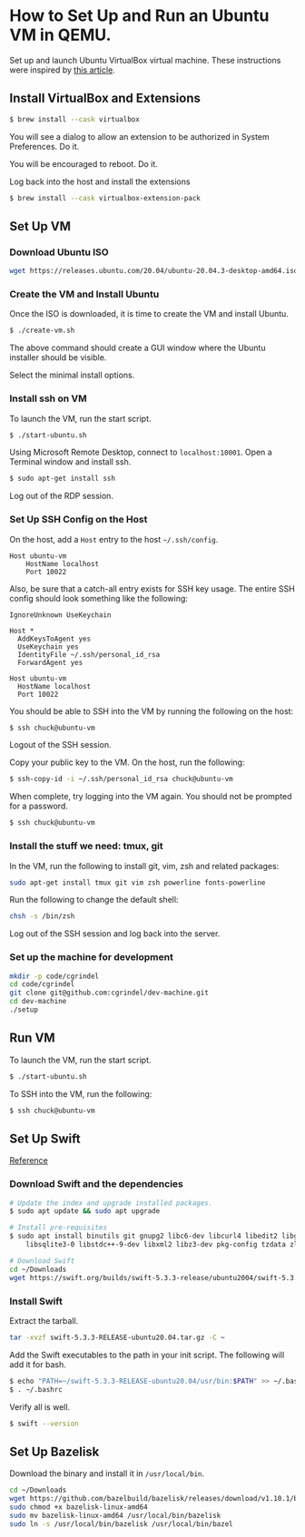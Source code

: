 # How to Set Up and Run an Ubuntu VM in QEMU.

Set up and launch Ubuntu VirtualBox virtual machine. These instructions were inspired by
[this article](https://www.andreafortuna.org/2019/10/24/how-to-create-a-virtualbox-vm-from-command-line/).

## Install VirtualBox and Extensions

```sh
$ brew install --cask virtualbox
```

You will see a dialog to allow an extension to be authorized in System Preferences. Do it. 

You will be encouraged to reboot. Do it.

Log back into the host and install the extensions

```sh
$ brew install --cask virtualbox-extension-pack
```

## Set Up VM

### Download Ubuntu ISO

```sh
wget https://releases.ubuntu.com/20.04/ubuntu-20.04.3-desktop-amd64.iso
```

### Create the VM and Install Ubuntu

Once the ISO is downloaded, it is time to create the VM and install Ubuntu.

```sh
$ ./create-vm.sh
```

The above command should create a GUI window where the Ubuntu installer should be visible.

Select the minimal install options.

### Install ssh on VM

To launch the VM, run the start script.

```sh
$ ./start-ubuntu.sh
```

Using Microsoft Remote Desktop, connect to `localhost:10001`. Open a Terminal window and install
ssh.

```sh
$ sudo apt-get install ssh
```

Log out of the RDP session.


### Set Up SSH Config on the Host

On the host, add a `Host` entry to the host `~/.ssh/config`.

```ssh-config
Host ubuntu-vm
    HostName localhost
    Port 10022
```

Also, be sure that a catch-all entry exists for SSH key usage. The entire SSH config should look
something like the following:

```ssh-config
IgnoreUnknown UseKeychain

Host *
  AddKeysToAgent yes
  UseKeychain yes
  IdentityFile ~/.ssh/personal_id_rsa
  ForwardAgent yes

Host ubuntu-vm
  HostName localhost
  Port 10022
```

You should be able to SSH into the VM by running the following on the host:

```sh
$ ssh chuck@ubuntu-vm
```

Logout of the SSH session.

Copy your public key to the VM. On the host, run the following:

```sh
$ ssh-copy-id -i ~/.ssh/personal_id_rsa chuck@ubuntu-vm
```

When complete, try logging into the VM again. You should not be prompted for a password.


```sh
$ ssh chuck@ubuntu-vm
```


### Install the stuff we need: tmux, git

In the VM, run the following to install git, vim, zsh and related packages:

```sh
sudo apt-get install tmux git vim zsh powerline fonts-powerline
```

Run the following to change the default shell:

```sh
chsh -s /bin/zsh
```

Log out of the SSH session and log back into the server.


### Set up the machine for development

```sh
mkdir -p code/cgrindel
cd code/cgrindel
git clone git@github.com:cgrindel/dev-machine.git
cd dev-machine
./setup
```


## Run VM

To launch the VM, run the start script.

```sh
$ ./start-ubuntu.sh
```

To SSH into the VM, run the following:

```sh
$ ssh chuck@ubuntu-vm
```

## Set Up Swift

[Reference](https://linuxconfig.org/how-to-install-swift-on-ubuntu-20-04)

### Download Swift and the dependencies

```sh
# Update the index and upgrade installed packages.
$ sudo apt update && sudo apt upgrade

# Install pre-requisites
$ sudo apt install binutils git gnupg2 libc6-dev libcurl4 libedit2 libgcc-9-dev libpython2.7 \
    libsqlite3-0 libstdc++-9-dev libxml2 libz3-dev pkg-config tzdata zlib1g-dev

# Download Swift
cd ~/Downloads
wget https://swift.org/builds/swift-5.3.3-release/ubuntu2004/swift-5.3.3-RELEASE/swift-5.3.3-RELEASE-ubuntu20.04.tar.gz

```

### Install Swift

Extract the tarball.

```sh
tar -xvzf swift-5.3.3-RELEASE-ubuntu20.04.tar.gz -C ~
```

Add the Swift executables to the path in your init script. The following will add it for bash.

```sh
$ echo "PATH=~/swift-5.3.3-RELEASE-ubuntu20.04/usr/bin:$PATH" >> ~/.bashrc
$ . ~/.bashrc
```

Verify all is well.

```sh
$ swift --version
```

## Set Up Bazelisk

Download the binary and install it in `/usr/local/bin`.

```sh
cd ~/Downloads
wget https://github.com/bazelbuild/bazelisk/releases/download/v1.10.1/bazelisk-linux-amd64
sudo chmod +x bazelisk-linux-amd64
sudo mv bazelisk-linux-amd64 /usr/local/bin/bazelisk
sudo ln -s /usr/local/bin/bazelisk /usr/local/bin/bazel
```


